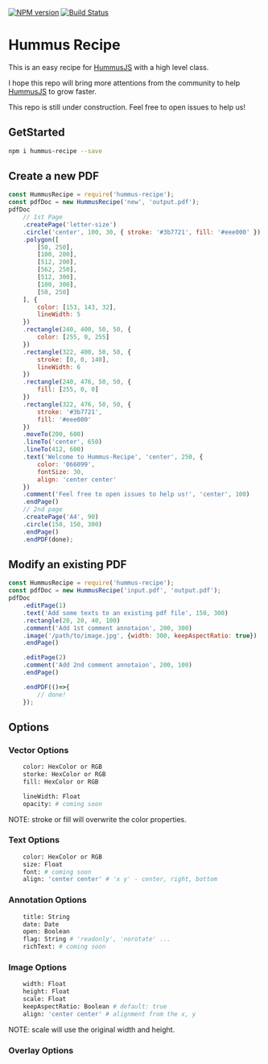 [![NPM version](http://img.shields.io/npm/v/hummus.svg?style=flat)](https://www.npmjs.org/package/hummus-recipe)
[![Build Status](https://travis-ci.org/chunyenHuang/hummusRecipe.svg?branch=master)](https://travis-ci.org/chunyenHuang/hummusRecipe)
# Hummus Recipe

This is an easy recipe for [HummusJS](https://github.com/galkahana/HummusJS) with a high level class.

I hope this repo will bring more attentions from the community to help [HummusJS](https://github.com/galkahana/HummusJS) to grow faster. 

This repo is still under construction. Feel free to open issues to help us!

## GetStarted

```bash
npm i hummus-recipe --save
```

## Create a new PDF

```javascript
const HummusRecipe = require('hummus-recipe');
const pdfDoc = new HummusRecipe('new', 'output.pdf');
pdfDoc
    // 1st Page
    .createPage('letter-size')
    .circle('center', 100, 30, { stroke: '#3b7721', fill: '#eee000' })
    .polygon([
        [50, 250],
        [100, 200],
        [512, 200],
        [562, 250],
        [512, 300],
        [100, 300],
        [50, 250]
    ], {
        color: [153, 143, 32],
        lineWidth: 5
    })
    .rectangle(240, 400, 50, 50, {
        color: [255, 0, 255]
    })
    .rectangle(322, 400, 50, 50, {
        stroke: [0, 0, 140],
        lineWidth: 6
    })
    .rectangle(240, 476, 50, 50, {
        fill: [255, 0, 0]
    })
    .rectangle(322, 476, 50, 50, {
        stroke: '#3b7721',
        fill: '#eee000'
    })
    .moveTo(200, 600)
    .lineTo('center', 650)
    .lineTo(412, 600)
    .text('Welcome to Hummus-Recipe', 'center', 250, {
        color: '066099',
        fontSize: 30,
        align: 'center center'
    })
    .comment('Feel free to open issues to help us!', 'center', 100)
    .endPage()
    // 2nd page
    .createPage('A4', 90)
    .circle(150, 150, 300)
    .endPage()
    .endPDF(done);
```

## Modify an existing PDF

```javascript
const HummusRecipe = require('hummus-recipe');
const pdfDoc = new HummusRecipe('input.pdf', 'output.pdf');
pdfDoc
    .editPage(1)
    .text('Add some texts to an existing pdf file', 150, 300)
    .rectangle(20, 20, 40, 100)
    .comment('Add 1st comment annotaion', 200, 300)
    .image('/path/to/image.jpg', {width: 300, keepAspectRatio: true})
    .endPage()

    .editPage(2)
    .comment('Add 2nd comment annotaion', 200, 100)
    .endPage()

    .endPDF(()=>{
        // done!
    });
```

## Options

### Vector Options

```bash
    color: HexColor or RGB
    storke: HexColor or RGB
    fill: HexColor or RGB

    lineWidth: Float
    opacity: # coming soon
```

NOTE: stroke or fill will overwrite the color properties.

### Text Options

```bash
    color: HexColor or RGB
    size: Float
    font: # coming soon
    align: 'center center' # 'x y' - center, right, bottom
```

### Annotation Options

```bash
    title: String
    date: Date
    open: Boolean
    flag: String # 'readonly', 'norotate' ...
    richText: # coming soon
```

### Image Options

```bash
    width: Float
    height: Float
    scale: Float
    keepAspectRatio: Boolean # default: true
    align: 'center center' # alignment from the x, y
```

NOTE: scale will use the original width and height.

### Overlay Options

```bash

```